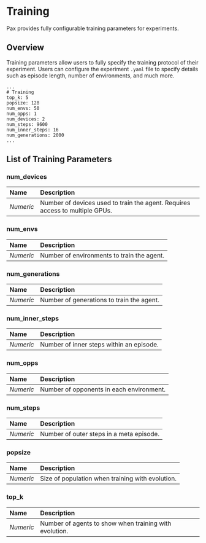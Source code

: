 # Training 

Pax provides fully configurable training parameters for experiments. 

## Overview 

Training parameters allow users to fully specify the training protocol of their experiment. Users can configure the experiment `.yaml` file to specify details such as episode length, number of environments, and much more. 

```
... 
# Training
top_k: 5
popsize: 128 
num_envs: 50
num_opps: 1
num_devices: 2
num_steps: 9600
num_inner_steps: 16 
num_generations: 2000
...
```

## List of Training Parameters

### num_devices 
|       Name | Description   | 
| :----------- | :----------- |                 
|*Numeric* | Number of devices used to train the agent. Requires access to multiple GPUs.|

### num_envs 
|       Name | Description   | 
| :----------- | :----------- |                 
|*Numeric* | Number of environments to train the agent.| 

### num_generations 

|       Name | Description   | 
| :----------- | :----------- |                 
|*Numeric*  | Number of generations to train the agent.| 

### num_inner_steps 
|       Name | Description   | 
| :----------- | :----------- |                 
|*Numeric* | Number of inner steps within an episode. | 

### num_opps 
|       Name | Description   | 
| :----------- | :----------- |                 
|*Numeric* | Number of opponents in each environment. | 

### num_steps 
|       Name | Description   | 
| :----------- | :----------- |                 
|*Numeric* | Number of outer steps in a meta episode. | 

### popsize
|       Name | Description   | 
| :----------- | :----------- |                 
|*Numeric*  | Size of population when training with evolution. | 

### top_k 
|       Name | Description   | 
| :----------- | :----------- |
| *Numeric*    | Number of agents to show when training with evolution.  |   





